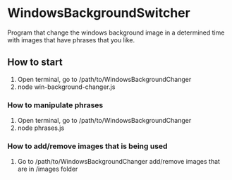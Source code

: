 # WindowsBackgroundSwitcher
Program that change the windows background image in a determined time with images that have phrases that you like.

## How to start
1. Open terminal, go to /path/to/WindowsBackgroundChanger
2. node win-background-changer.js

### How to manipulate phrases
1. Open terminal, go to /path/to/WindowsBackgroundChanger
2. node phrases.js

### How to add/remove images that is being used
1. Go to /path/to/WindowsBackgroundChanger add/remove images that are in /images folder